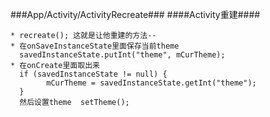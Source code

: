 ###App/Activity/ActivityRecreate###
####Activity重建####

	* recreate(); 这就是让他重建的方法--
	* 在onSaveInstanceState里面保存当前theme
	  savedInstanceState.putInt("theme", mCurTheme);
	* 在onCreate里面取出来
	  if (savedInstanceState != null) {
            mCurTheme = savedInstanceState.getInt("theme");
	  }
	  然后设置theme  setTheme();